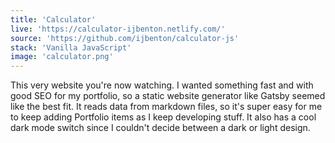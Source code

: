 ```yaml
---
title: 'Calculator'
live: 'https://calculator-ijbenton.netlify.com/'
source: 'https://github.com/ijbenton/calculator-js'
stack: 'Vanilla JavaScript'
image: 'calculator.png'
---
```


This very website you're now watching. I wanted something fast and with good SEO for my portfolio, so a static website generator like Gatsby seemed like the best fit. It reads data from markdown files, so it's super easy for me to keep adding Portfolio items as I keep developing stuff. It also has a cool dark mode switch since I couldn't decide between a dark or light design.